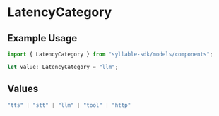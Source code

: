 # LatencyCategory

## Example Usage

```typescript
import { LatencyCategory } from "syllable-sdk/models/components";

let value: LatencyCategory = "llm";
```

## Values

```typescript
"tts" | "stt" | "llm" | "tool" | "http"
```